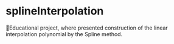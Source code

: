 # splineInterpolation
📖Educational project, where presented construction of the linear interpolation polynomial by the Spline method.
